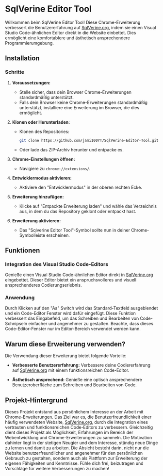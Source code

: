 # SqlVerine Editor Tool

Willkommen beim SqlVerine Editor Tool! Diese Chrome-Erweiterung verbessert die Benutzererfahrung auf [SqlVerine.org](https://sqlverine.org), indem sie einen Visual Studio Code-ähnlichen Editor direkt in die Website einbettet. Dies ermöglicht eine komfortablere und ästhetisch ansprechendere Programmierumgebung.

## Installation

### Schritte

1. **Voraussetzungen:**
   - Stelle sicher, dass dein Browser Chrome-Erweiterungen standardmäßig unterstützt.
   - Falls dein Browser keine Chrome-Erweiterungen standardmäßig unterstützt, installiere eine Erweiterung im Browser, die dies ermöglicht.

2. **Klonen oder Herunterladen:**
   - Klonen des Repositories:
     ```bash
     git clone https://github.com/jami100YT/SqlVerine-Editor-Tool.git
     ```
   - Oder lade das ZIP-Archiv herunter und entpacke es.

3. **Chrome-Einstellungen öffnen:**
   - Navigiere zu `chrome://extensions/`.

4. **Entwicklermodus aktivieren:**
   - Aktiviere den "Entwicklermodus" in der oberen rechten Ecke.

5. **Erweiterung hinzufügen:**
   - Klicke auf "Entpackte Erweiterung laden" und wähle das Verzeichnis aus, in dem du das Repository geklont oder entpackt hast.

6. **Erweiterung aktivieren:**
   - Das "Sqlverine Editor Tool"-Symbol sollte nun in deiner Chrome-Symbolleiste erscheinen.

## Funktionen

### Integration des Visual Studio Code-Editors

Genieße einen Visual Studio Code-ähnlichen Editor direkt in [SqlVerine.org](https://sqlverine.org) eingebettet. Dieser Editor bietet ein anspruchsvolleres und visuell ansprechenderes Codierungserlebnis.

### Anwendung

Durch Klicken auf den "Aa" Switch wird das Standard-Textfeld ausgeblendet und ein Code-Editor Fenster wird dafür eingefügt. Diese Funktion verbessert das Eingabefeld, um das Schreiben und Bearbeiten von Code-Schnipseln einfacher und angenehmer zu gestalten. Beachte, dass dieses Code-Editor-Fenster nur im Editor-Bereich verwendet werden kann.

## Warum diese Erweiterung verwenden?

Die Verwendung dieser Erweiterung bietet folgende Vorteile:

- **Verbesserte Benutzererfahrung:** Verbessere deine Codiererfahrung auf [SqlVerine.org](https://sqlverine.org) mit einem funktionsreichen Code-Editor.
  
- **Ästhetisch ansprechend:** Genieße eine optisch ansprechendere Benutzeroberfläche zum Schreiben und Bearbeiten von Code.

## Projekt-Hintergrund

Dieses Projekt entstand aus persönlichem Interesse an der Arbeit mit Chrome-Erweiterungen. Das Ziel war es, die Benutzerfreundlichkeit einer häufig verwendeten Website, [SqlVerine.org](https://sqlverine.org), durch die Integration eines vertrauten und funktionsreichen Code-Editors zu verbessern. Gleichzeitig dient dieses Projekt als Möglichkeit, Erfahrungen im Bereich der Webentwicklung und Chrome-Erweiterungen zu sammeln. Die Motivation dahinter liegt in der stetigen Neugier und dem Interesse, ständig neue Dinge zu lernen und damit zu arbeiten. Die Absicht besteht darin, nicht nur die Website benutzerfreundlicher und angenehmer für den persönlichen Gebrauch zu gestalten, sondern auch als Plattform zur Erweiterung der eigenen Fähigkeiten und Kenntnisse. Fühle dich frei, beizutragen und Vorschläge für weitere Verbesserungen zu machen!

